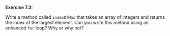 **Exercise 7.3:**

Write a method called `indexOfMax` that takes an array of integers and returns the index of the largest element.
Can you write this method using an enhanced `for` loop?
Why or why not?